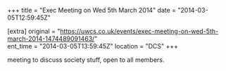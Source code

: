 +++
title = "Exec Meeting on Wed 5th March 2014"
date = "2014-03-05T12:59:45Z"

[extra]
original = "https://uwcs.co.uk/events/exec-meeting-on-wed-5th-march-2014-1474489091463/"    
ent_time = "2014-03-05T13:59:45Z"
location = "DCS"
+++

meeting to discuss society stuff, open to all members.

